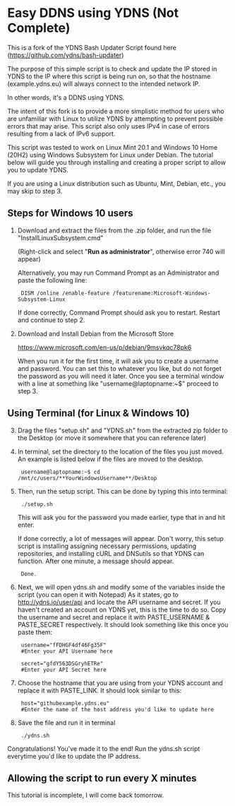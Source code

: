# Easy DDNS using YDNS (Not Complete)

This is a fork of the YDNS Bash Updater Script found here (https://github.com/ydns/bash-updater)

The purpose of this simple script is to check and update the IP stored in YDNS to the IP where this script is being run on, so that the hostname (example.ydns.eu) will always connect to the intended network IP. 

In other words, it's a DDNS using YDNS. 

The intent of this fork is to provide a more simplistic method for users who are unfamiliar with Linux to utilize YDNS by attempting to prevent possible errors that may arise. This script also only uses IPv4 in case of errors resulting from a lack of IPv6 support. 

This script was tested to work on Linux Mint 20.1 and Windows 10 Home (20H2) using Windows Subsystem for Linux under Debian. The tutorial below will guide you through installing and creating a proper script to allow you to update YDNS.

If you are using a Linux distribution such as Ubuntu, Mint, Debian, etc., you may skip to step 3.
## Steps for Windows 10 users

1) Download and extract the files from the .zip folder, and run the file "InstallLinuxSubsystem.cmd" 

	(Right-click and select "**Run as administrator**", otherwise error 740 will appear)

	Alternatively, you may run Command Prompt as an Administrator and paste the following line:

		DISM /online /enable-feature /featurename:Microsoft-Windows-Subsystem-Linux
		
	If done correctly, Command Prompt should ask you to restart. Restart and continue to step 2.
	
2) Download and Install Debian from the Microsoft Store

	https://www.microsoft.com/en-us/p/debian/9msvkqc78pk6
	
	When you run it for the first time, it will ask you to create a username and password. You can set this to whatever you like, but do not forget the password as you will need it later. Once you see a terminal window with a line at something like "username@laptopname:~$" proceed to step 3.
	
## Using Terminal (for Linux & Windows 10)

3) Drag the files "setup.sh" and "YDNS.sh" from the extracted zip folder to the Desktop (or move it somewhere that you can reference later)
4) In terminal, set the directory to the location of the files you just moved. An example is listed below if the files are moved to the desktop.

		username@laptopname:~$ cd /mnt/c/users/**YourWindowsUsername**/Desktop
5) Then, run the setup script. This can be done by typing this into terminal:

		./setup.sh
	This will ask you for the password you made earlier, type that in and hit enter.
	
	If done correctly, a lot of messages will appear. Don't worry, this setup script is installing assigning necessary permissions, updating repositories, and installing cURL and DNSutils so that YDNS can function. After one minute, a message should appear.
	
		Done.
6) Next, we will open ydns.sh and modify some of the variables inside the script (you can open it with Notepad)
	As it states, go to http://ydns.io/user/api and locate the API username and secret.
		If you haven't created an account on YDNS yet, this is the time to do so.
	Copy the username and secret and replace it with PASTE_USERNAME & PASTE_SECRET respectively. It should look something like this once you paste them:
	
		username="fFDHGF4df46Fg35F" 
		#Enter your API Username here
		
		secret="gfdY563DSGryhETRe" 
		#Enter your API Secret here

7) Choose the hostname that you are using from your YDNS account and replace it with PASTE_LINK. It should look similar to this:

		host="githubexample.ydns.eu" 
		#Enter the name of the host address you'd like to update here

8) Save the file and run it in terminal

		./ydns.sh
		
Congratulations! You've made it to the end! Run the ydns.sh script everytime you'd like to update the IP address. 

## Allowing the script to run every X minutes

This tutorial is incomplete, I will come back tomorrow.
